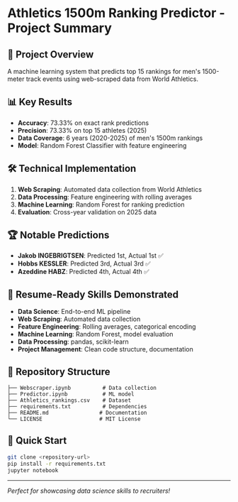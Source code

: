 # Athletics 1500m Ranking Predictor - Project Summary

## 🎯 Project Overview
A machine learning system that predicts top 15 rankings for men's 1500-meter track events using web-scraped data from World Athletics.

## 📊 Key Results
- **Accuracy**: 73.33% on exact rank predictions
- **Precision**: 73.33% on top 15 athletes (2025)
- **Data Coverage**: 6 years (2020-2025) of men's 1500m rankings
- **Model**: Random Forest Classifier with feature engineering

## 🛠️ Technical Implementation
1. **Web Scraping**: Automated data collection from World Athletics
2. **Data Processing**: Feature engineering with rolling averages
3. **Machine Learning**: Random Forest for ranking prediction
4. **Evaluation**: Cross-year validation on 2025 data

## 🏆 Notable Predictions
- **Jakob INGEBRIGTSEN**: Predicted 1st, Actual 1st ✅
- **Hobbs KESSLER**: Predicted 3rd, Actual 3rd ✅
- **Azeddine HABZ**: Predicted 4th, Actual 4th ✅

## 💼 Resume-Ready Skills Demonstrated
- **Data Science**: End-to-end ML pipeline
- **Web Scraping**: Automated data collection
- **Feature Engineering**: Rolling averages, categorical encoding
- **Machine Learning**: Random Forest, model evaluation
- **Data Processing**: pandas, scikit-learn
- **Project Management**: Clean code structure, documentation

## 📁 Repository Structure
```
├── Webscraper.ipynb          # Data collection
├── Predictor.ipynb           # ML model
├── Athletics_rankings.csv    # Dataset
├── requirements.txt          # Dependencies
├── README.md                # Documentation
└── LICENSE                  # MIT License
```

## 🚀 Quick Start
```bash
git clone <repository-url>
pip install -r requirements.txt
jupyter notebook
```

---
*Perfect for showcasing data science skills to recruiters!* 